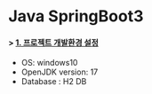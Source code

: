 # Java SpringBoot3

#### > [1. 프로젝트 개발환경 설정](#toc_10)
* OS: windows10
* OpenJDK version: 17
* Database : H2 DB